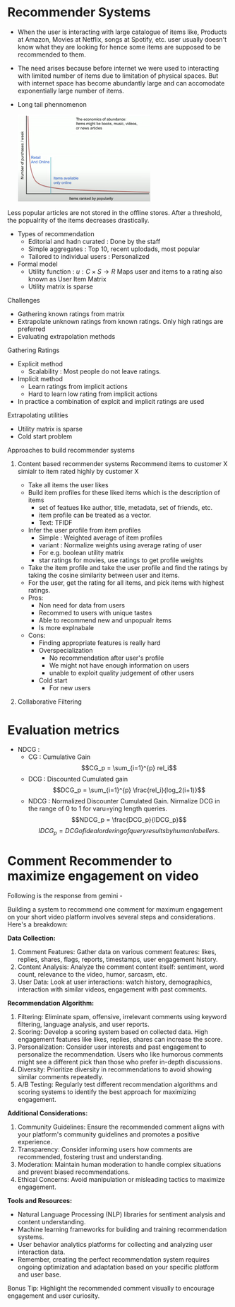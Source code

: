 # Recommender Systems

- When the user is interacting with large catalogue of items like, Products at Amazon, Movies at Netflix, songs at Spotify, etc. user usually doesn't
know what they are looking for hence some items are supposed to be recommended to them.
- The need arises because before internet we were used to interacting with limited number of items due to limitation of physical spaces. But with internet
space has become abundantly large and can accomodate exponentially large number of items.
- Long tail phennomenon

  <img src='img/long tail.png' width="300">
Less popular articles are not stored in the offline stores. After a threshold, the popualrity of the items decreases drastically.
- Types of recommendation
  - Editorial and hadn curated : Done by the staff
  - Simple aggregates : Top 10, recent uplodads, most popular
  - Tailored to individual users : Personalized
- Formal model
  - Utility function : $u: C \times S \rightarrow R$ Maps user and items to a rating also known as User Item Matrix
  - Utility matrix is sparse

Challenges
- Gathering known ratings from matrix
- Extrapolate unknown ratings from known ratings. Only high ratings are preferred
- Evaluating extrapolation methods

Gathering Ratings
- Explicit method
  - Scalability : Most people do not leave ratings.
- Implicit method
  - Learn ratings from implicit actions
  - Hard to learn low rating from implicit actions
- In practice a combination of explcit and implicit ratings are used

Extrapolating utilities
- Utility matrix is sparse
- Cold start problem

Approaches to build recommender systems
1. Content based recommender systems
    Recommend items to customer X simialr to item rated highly by customer X
    - Take all items the user likes
    - Build item profiles for these liked items which is the description of items
        - set of featues like author, title, metadata, set of friends, etc.
        - item profile can be treated as a vector.
        - Text: TFIDF
    - Infer the user profile from item profiles
      - Simple : Weighted average of item profiles
      - variant : Normalize weights using average rating of user
      - For e.g. boolean utility matrix
      - star ratings for movies, use ratings to get profile weights
    - Take the item profile and take the user profile and find the ratings by taking the cosine similarity between user and items.
    - For the user, get the rating for all items, and pick items with highest ratings.
    - Pros:
      - Non need for data from users
      - Recommed to users with unique tastes
      - Able to recommend new and unpopualr items
      - Is more explnabale
    - Cons:
      - Finding appropriate features is really hard
      - Overspecialization
        - No recommendation after user's profile
        - We might not have enough information on users
        - unable to exploit quality judgement of other users
      - Cold start
        - For new users
      
 2. Collaborative Filtering 

# Evaluation metrics
- NDCG :
    - CG : Cumulative Gain
      $$CG_p = \sum_{i=1}^{p} rel_i$$
    - DCG : Discounted Cumulated gain
      $$DCG_p = \sum_{i=1}^{p} \frac{rel_i}{log_2(i+1)}$$
    - NDCG : Normalized Discounter Cumulated Gain. Nirmalize DCG in the range of 0 to 1 for varu=ying length queries.
      $$NDCG_p = \frac{DCG_p}{IDCG_p}$$
      $$IDCG_p = DCG of ideal ordering of query results by human labellers.$$


# Comment Recommender to maximize engagement on video

Following is the response from gemini - 

Building a system to recommend one comment for maximum engagement on your short video platform involves several steps and considerations. Here's a breakdown:

**Data Collection:**
  1. Comment Features: Gather data on various comment features: likes, replies, shares, flags, reports, timestamps, user engagement history.
  2. Content Analysis: Analyze the comment content itself: sentiment, word count, relevance to the video, humor, sarcasm, etc.
  3. User Data: Look at user interactions: watch history, demographics, interaction with similar videos, engagement with past comments.

**Recommendation Algorithm:**
  1. Filtering: Eliminate spam, offensive, irrelevant comments using keyword filtering, language analysis, and user reports.
  2. Scoring: Develop a scoring system based on collected data. High engagement features like likes, replies, shares can increase the score.
  3. Personalization: Consider user interests and past engagement to personalize the recommendation. Users who like humorous comments might see a different pick than those who prefer in-depth discussions.
  4. Diversity: Prioritize diversity in recommendations to avoid showing similar comments repeatedly.
  5. A/B Testing: Regularly test different recommendation algorithms and scoring systems to identify the best approach for maximizing engagement.

**Additional Considerations:**
  1. Community Guidelines: Ensure the recommended comment aligns with your platform's community guidelines and promotes a positive experience.
  2. Transparency: Consider informing users how comments are recommended, fostering trust and understanding.
  3. Moderation: Maintain human moderation to handle complex situations and prevent biased recommendations.
  4. Ethical Concerns: Avoid manipulation or misleading tactics to maximize engagement.

**Tools and Resources:**
  - Natural Language Processing (NLP) libraries for sentiment analysis and content understanding.
  - Machine learning frameworks for building and training recommendation systems.
  - User behavior analytics platforms for collecting and analyzing user interaction data.
  - Remember, creating the perfect recommendation system requires ongoing optimization and adaptation based on your specific platform and user base.

Bonus Tip: Highlight the recommended comment visually to encourage engagement and user curiosity.
